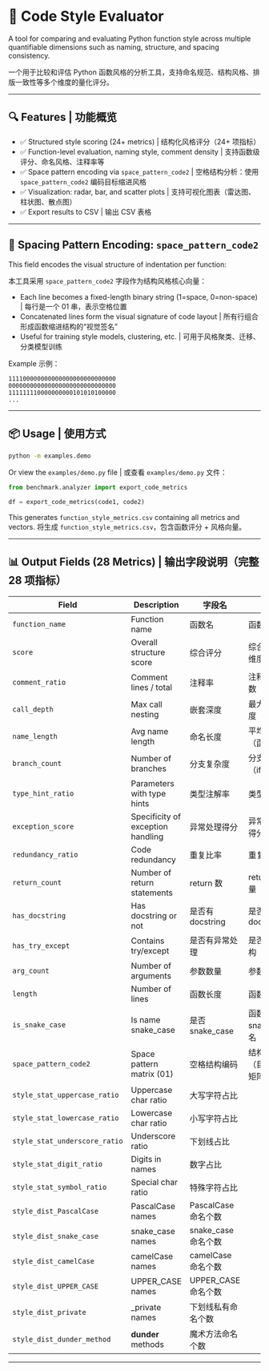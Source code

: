 # 📘 Code Style Evaluator

A tool for comparing and evaluating Python function style across multiple quantifiable dimensions such as naming, structure, and spacing consistency.

一个用于比较和评估 Python 函数风格的分析工具，支持命名规范、结构风格、排版一致性等多个维度的量化评分。

---

## 🔍 Features | 功能概览

- ✅ Structured style scoring (24+ metrics) | 结构化风格评分（24+ 项指标）
- ✅ Function-level evaluation, naming style, comment density | 支持函数级评分、命名风格、注释率等
- ✅ Space pattern encoding via `space_pattern_code2` | 空格结构分析：使用 `space_pattern_code2` 编码目标缩进风格
- ✅ Visualization: radar, bar, and scatter plots | 支持可视化图表（雷达图、柱状图、散点图）
- ✅ Export results to CSV | 输出 CSV 表格

---

## 🧠 Spacing Pattern Encoding: `space_pattern_code2`

This field encodes the visual structure of indentation per function:

本工具采用 `space_pattern_code2` 字段作为结构风格核心向量：

- Each line becomes a fixed-length binary string (1=space, 0=non-space) | 每行是一个 01 串，表示空格位置
- Concatenated lines form the visual signature of code layout | 所有行组合形成函数缩进结构的“视觉签名”
- Useful for training style models, clustering, etc. | 可用于风格聚类、迁移、分类模型训练

Example 示例：
```text
111100000000000000000000000000
000000000000000000000000000000
111111110000000000101010100000
...
```

---

## 📦 Usage | 使用方式

```bash
python -m examples.demo
```

Or view the `examples/demo.py` file | 或查看 `examples/demo.py` 文件：
```python
from benchmark.analyzer import export_code_metrics

df = export_code_metrics(code1, code2)
```

This generates `function_style_metrics.csv` containing all metrics and vectors.
将生成 `function_style_metrics.csv`，包含函数评分 + 风格向量。

---

## 📊 Output Fields (28 Metrics) | 输出字段说明（完整 28 项指标）

| Field | Description | 字段名 | 含义 |
|-------|-------------|--------|------|
| `function_name` | Function name | 函数名 | 函数名 |
| `score` | Overall structure score | 综合评分 | 综合评分（结构维度）|
| `comment_ratio` | Comment lines / total | 注释率 | 注释行数 / 总行数 |
| `call_depth` | Max call nesting | 嵌套深度 | 最大嵌套调用深度 |
| `name_length` | Avg name length | 命名长度 | 平均命名长度（函数+变量）|
| `branch_count` | Number of branches | 分支复杂度 | 分支数量（if/for/while）|
| `type_hint_ratio` | Parameters with type hints | 类型注解率 | 类型注解覆盖率 |
| `exception_score` | Specificity of exception handling | 异常处理得分 | 异常处理精准性得分 |
| `redundancy_ratio` | Code redundancy | 重复比率 | 重复结构比率 |
| `return_count` | Number of return statements | return 数 | return 语句数量 |
| `has_docstring` | Has docstring or not | 是否有 docstring | 是否有函数 docstring |
| `has_try_except` | Contains try/except | 是否有异常处理 | 是否包含异常结构 |
| `arg_count` | Number of arguments | 参数数量 | 参数数量 |
| `length` | Number of lines | 函数长度 | 函数行数 |
| `is_snake_case` | Is name snake_case | 是否 snake_case | 函数是否 snake_case 命名 |
| `space_pattern_code2` | Space pattern matrix (01) | 空格结构编码 | 结构风格编码（目标缩进01矩阵）|
| `style_stat_uppercase_ratio` | Uppercase char ratio | 大写字符占比 |
| `style_stat_lowercase_ratio` | Lowercase char ratio | 小写字符占比 |
| `style_stat_underscore_ratio` | Underscore ratio | 下划线占比 |
| `style_stat_digit_ratio` | Digits in names | 数字占比 |
| `style_stat_symbol_ratio` | Special char ratio | 特殊字符占比 |
| `style_dist_PascalCase` | PascalCase names | PascalCase 命名个数 |
| `style_dist_snake_case` | snake_case names | snake_case 命名个数 |
| `style_dist_camelCase` | camelCase names | camelCase 命名个数 |
| `style_dist_UPPER_CASE` | UPPER_CASE names | UPPER_CASE 命名个数 |
| `style_dist_private` | _private names | 下划线私有命名个数 |
| `style_dist_dunder_method` | __dunder__ methods | 魔术方法命名个数 |

---



